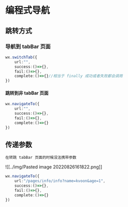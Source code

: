 # 编程式导航

## 跳转方式

### 导航到 tabBar 页面

```ts
wx.switchTab({
	url:"",
	success:()=>{},
	fail:()=>{},
	complete:()=>{}//相当于 finally 成功或者失败都会调用
})
```


#### 跳转到非 tabBar 页面

```ts
wx.navigateTo({
	url:"",
	success:()=>{},
	fail:()=>{},
	complete:()=>{}
})
```

## 传递参数

```ad-warning
在转跳 tabBar 页面的时候没法携带参数
```

![[../img/Pasted image 20220826161822.png]]

```ts
wx.navigateTo({
	url:"/pages/info/info?name=kvoon&age=1",
	success:()=>{},
	fail:()=>{},
	complete:()=>{}
})
```
